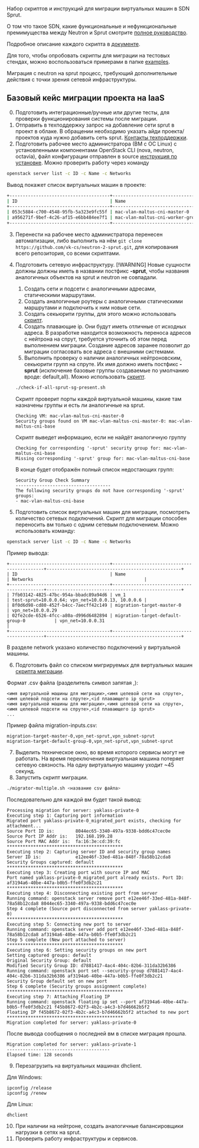 Набор скриптов и инструкций для миграции виртуальных машин в SDN Sprut.

О том что такое SDN, какие функциональные и нефункциональные премимущества между Neutron и Sprut смотрите [полное руководство](docs/complete_guide_to_migrating_to_SDN_SPRUT.md).

Подробное описание каждого скрипта в [документе](docs/scripts.md).

Для того, чтобы опробовать скрипты для миграции на тестовых стендах, можно воспользоваться примерами в папке [examples](examples/).

Миграция с neutron на sprut процесс, требующий дополнительные действия с точки зрения сетевой инфраструктуры. 

## Базовый кейс миграции проекта на IaaS

0. Подготовить интеграционные/ручные или другие тесты, для проверки функционирования системы после миграции.
1. Отправить в техподдержку запрос на добавление сети sprut в проект в облаке. В обращении необходимо указать айди проекта/проектов куда нужно добавить сеть sprut. [Контакты техподдержки](https://cloud.vk.com/docs/ru/intro/start/support/support-info).
2. Подготовить рабочее место администратора (ВМ с ОС Linux) с установленными компонентами OpenStack CLI (nova, neutron, octavia), файл конфигурации отправлен в source [инструкция по установке](https://cloud.vk.com/docs/tools-for-using-services/cli/openstack-cli). Можно проверить работу через команду 
```bash
openstack server list -c ID -c Name -c Networks
```
Вывод покажет список виртуальных машин в проекте:
```bash
+--------------------------------------+--------------------------------------------+---------------------------------------------------+
| ID                                   | Name                                       | Networks                                          |
+--------------------------------------+--------------------------------------------+---------------------------------------------------+
| 053c5884-c700-4548-95fb-5a323e9fc55f | mac-vlan-maltus-cni-master-0               | stage-test=10.0.1.23                              |
| a956271f-9bef-4c26-af15-e6bb484ee7f1 | mac-vlan-maltus-cni-worker-group-1-1       | stage-test=10.0.1.31                              |
+--------------------------------------+--------------------------------------------+---------------------------------------------------+
```
3. Перенести на рабочее место администратора перенесен автоматизации, либо выполнить на нём ```git clone https://github.com/vk-cs/neutron-2-sprut.git```, для копирования всего репозитория, со всеми скриптами.
4. Подготовить сетевую инфраструктуру. [!WARNING] Новые сущности должны должны иметь в названии постфикс **-sprut**, чтобы названия аналогичных объектов на sprut и neutron не совпадали.
    1. Создать сети и подсети с аналогичными адресами, статическими маршрутами. 
    2. Создать аналогичные роутеры с аналогичными статическими маршрутами и подключить к ним новые сети.
    3. Создать секьюрити группы, для этого можно использовать [скрипт](copy-security-group.sh).
    4. Создать плавающие ip. Они будут иметь отличные от исходных адреса. В разработке находится возможность переноса адресов с нейтрона на спрут, требуется уточнить об этом перед выполнением миграции. Создание адресов заранее позволит до миграции согласовать все адреса с внешними системами.
    5. Выполнить проверку о наличии аналогичных нейтроновским, секьюрити групп на спруте. Их имя должно иметь постфикс **-sprut** (исключение базовые группы создаваемые по умолчанию вроде: default,all). Можно использовать [скрипт](check-if-all-sprut-sg-present.sh). 
    
    ```bash
    ./check-if-all-sprut-sg-present.sh
    ```

    Скрипт проверит порты каждой виртуальной машины, какие там назначены группы и есть ли аналогичные на sprut.
    ```shell
    Checking VM: mac-vlan-maltus-cni-master-0
    Security groups found on VM mac-vlan-maltus-cni-master-0: mac-vlan-maltus-cni-base
    ```

    Скрипт выведет информацию, если не найдёт аналогичную группу
    ```shell
    Checking for corresponding '-sprut' security group for: mac-vlan-maltus-cni-base
    Missing corresponding '-sprut' group for: mac-vlan-maltus-cni-base
    ```

    В конце будет отображён полный список недостающих групп:
    ```shell
    Security Group Check Summary
    ------------------------------------
    The following security groups do not have corresponding '-sprut' groups:
    - mac-vlan-maltus-cni-base
    ```

5. Подготовить список виртуальных машин для миграции, посмотреть количество сетевых подключений. Скрипт для миграции способен переносить вм только с одним сетевым подключением. Можно использовать команду:
```bash
openstack server list -c ID -c Name -c Networks
```

Пример вывода:
```shell
+--------------------------------------+--------------------------------------------+---------------------------------------------------+
| ID                                   | Name                                       | Networks                                          |
+--------------------------------------+--------------------------------------------+---------------------------------------------------+
| 7fb03142-4825-47bc-954a-bbadc89a94d6 | vm_1                                       | test-sprut=10.0.0.64; vpn_net=10.0.0.13, 10.0.0.6 |
| 8f0d6d98-cd80-452f-b4cc-7aecff42c149 | migration-target-master-0                  | vpn_net=10.0.0.29                                 |
| 02fe2cde-6526-4fcc-a80a-d996d6482894 | migration-target-default-group-0           | vpn_net=10.0.0.31                                 |
+--------------------------------------+--------------------------------------------+---------------------------------------------------+
```
В разделе network указано количество подключений у виртуальной машины.

6. Подготовить файл со списком мигрируемых для виртуальных машин [скрипта миграции](migrator-multiple.sh).

Формат .csv файла (разделитель символ запятая ,):
```shell
<имя виртуальной машины для миграции>,<имя целевой сети на спруте>,<имя целевой подсети на спруте>,<id плавающего ip sprut>
<имя виртуальной машины для миграции>,<имя целевой сети на спруте>,<имя целевой подсети на спруте>,<id плавающего ip sprut>
...
```

Пример файла migration-inputs.csv:
```csv
migration-target-master-0,vpn_net-sprut,vpn_subnet-sprut
migration-target-default-group-0,vpn_net-sprut,vpn_subnet-sprut
```
7. Выделить техническое окно, во время которого сервисы могут не работать. На время переключения виртуальная машина потеряет сетевую связность. На одну виртуальную машину уходит ~45 секунд. 
8. Запустить скрипт миграции.

```bash
./migrator-multiple.sh <название csv файла>
```
Последовательно для каждой вм будет такой вывод:

```shell
Processing migration for server: yaklass-private-0
Executing step 1: Capturing port information
Migrated port yaklass-private-0_migrated_port exists, checking for attachment...
Source Port ID is:        8044ec65-3340-497a-9338-bdd6c47cec0e
Source Port IP Addr is:   192.168.199.28
Source Port MAC Addr is:  fa:16:3e:cd:39:fc
********************************************
Executing step 2: Capturing server ID and security group names
Server ID is:             e12ee46f-33ed-481a-848f-78a58b12cda8
Security Groups captured: default
********************************************
Executing step 3: Creating port with source IP and MAC
Port named yaklass-private-0_migrated_port already exists. Port ID: af3194a6-40be-447a-b0b5-ffe0f3db2c21
********************************************
Executing step 4: Disconnecting existing port from server
Running command: openstack server remove port e12ee46f-33ed-481a-848f-78a58b12cda8 8044ec65-3340-497a-9338-bdd6c47cec0e
Step 4 complete (Source port disconnected from server yaklass-private-0)
********************************************
Executing step 5: Connecting new port to server
Running command: openstack server add port e12ee46f-33ed-481a-848f-78a58b12cda8 af3194a6-40be-447a-b0b5-ffe0f3db2c21
Step 5 complete (New port attached to server)
********************************************
Executing step 6: Setting security groups on new port
Setting captured groups: default
Original Security Group: default
Modified Security Group ID: d7881417-4ac4-404c-82b6-311da32b6386
Running command: openstack port set --security-group d7881417-4ac4-404c-82b6-311da32b6386 af3194a6-40be-447a-b0b5-ffe0f3db2c21
Security Group default set on new port
Step 6 complete (Security groups assignment complete)
********************************************
Executing step 7: Attaching Floating IP
Running command: openstack floating ip set --port af3194a6-40be-447a-b0b5-ffe0f3db2c21 f45b8672-02f3-4b2c-a4c3-b7d46662b5f2
Floating IP f45b8672-02f3-4b2c-a4c3-b7d46662b5f2 attached to new port
********************************************
Migration completed for server: yaklass-private-0
```

После вывода сообщения о последней вм в списке миграция прошла.

```shell
Migration completed for server: yaklass-private-1
---------------------------------------
Elapsed time: 128 seconds
```

9. Перезагрузить на виртуальных машинах dhclient.

Для Windows:

```
ipconfig /release
ipconfig /renew
```

Для Linux:
```bash
dhclient
```

10. При наличии на нейтроне, создать аналогичные балансировщики нагрузки в сетях на sprut.
11. Проверить работу инфраструктуры и сервисов.